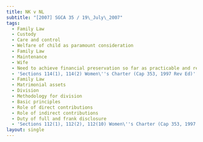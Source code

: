 ```yaml
---
title: NK v NL
subtitle: "[2007] SGCA 35 / 19\_July\_2007"
tags:
  - Family Law
  - Custody
  - Care and control
  - Welfare of child as paramount consideration
  - Family Law
  - Maintenance
  - Wife
  - Need to achieve financial preservation so far as practicable and reasonable
  - 'Sections 114(1), 114(2) Women\''s Charter (Cap 353, 1997 Rev Ed)'
  - Family Law
  - Matrimonial assets
  - Division
  - Methodology for division
  - Basic principles
  - Role of direct contributions
  - Role of indirect contributions
  - Duty of full and frank disclosure
  - 'Sections 112(1), 112(2), 112(10) Women\''s Charter (Cap 353, 1997 Rev Ed)'
layout: single
---
```


